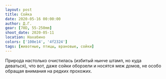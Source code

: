 ```yaml
---
layout: post
title: Сойка
date: 2020-05-16 00:00:00
author: Д.Г.
gear: [70D, 55-250mm]
shoot_date: 2020-05-11
location: Нахабино
colors: ['100e14', '4f2324']
tags: [животные, птицы, врановые, сойки]
---
```

Природа настолько очистилась (избитый нынче штамп, но куда деваться), что вот, даже сойки оборзели и носятся меж домов, не особо обращая внимания на редких прохожих.

